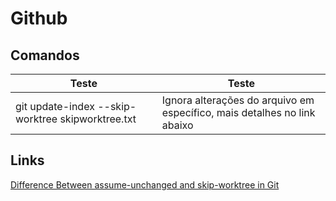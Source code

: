 # Github

## Comandos

| Teste                                             | Teste                                                                    |
| ------------------------------------------------- | ------------------------------------------------------------------------ |
| git update-index --skip-worktree skipworktree.txt | Ignora alterações do arquivo em específico, mais detalhes no link abaixo |

## Links

[Difference Between assume-unchanged and skip-worktree in Git](https://www.baeldung.com/git-assume-unchanged-skip-worktree)
